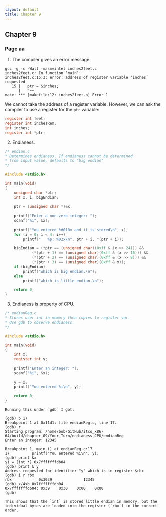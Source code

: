 ```yaml
---
layout: default
title: Chapter 9
---
```


## Chapter 9

### Page aa
1. The compiler gives an error message:
  ```
  gcc -g -c -Wall -masm=intel inches2feet.c
  inches2feet.c: In function ‘main’:
  inches2feet.c:15:3: error: address of register variable ‘inches’ requested
     15 |   ptr = &inches;
        |   ^~~
  make: *** [makefile:12: inches2feet.o] Error 1
  ```
  We cannot take the address of a register variable. However, we can ask the compiler to use a register for the `ptr` variable:
  ```c
  register int feet;
  register int inchesRem;
  int inches;
  register int *ptr;
  ```
2. Endianess.
  ```c
  /* endian.c
  * Determines endianess. If endianess cannot be determined
  * from input value, defaults to "big endian"
  */

  #include <stdio.h>

  int main(void)
  {
      unsigned char *ptr;
      int x, i, bigEndian;
    
      ptr = (unsigned char *)&x;
    
      printf("Enter a non-zero integer: ");
      scanf("%i", &x);
    
      printf("You entered %#010x and it is stored\n", x);
      for (i = 0; i < 4; i++)
          printf("   %p: %02x\n", ptr + i, *(ptr + i));

      bigEndian = (*ptr == (unsigned char)(0xff & (x >> 24))) &&
              (*(ptr + 1) == (unsigned char)(0xff & (x >> 16))) &&
              (*(ptr + 2) == (unsigned char)(0xff & (x >> 8))) &&
              (*(ptr + 3) == (unsigned char)(0xff & x));
      if (bigEndian)
          printf("which is big endian.\n");
      else
          printf("which is little endian.\n");

      return 0;
  }
  ```
3. Endianess is property of CPU.
  ```c
  /* endianReg.c
  * Stores user int in memory then copies to register var.
  * Use gdb to observe endianess.
  */

  #include <stdio.h>

  int main(void)
  {
      int x;
      register int y;
    
      printf("Enter an integer: ");
      scanf("%i", &x);
    
      y = x;
      printf("You entered %i\n", y);

      return 0;
  }
  ```
    Running this under `gdb` I got:
  ```
  (gdb) b 17
  Breakpoint 1 at 0x11d1: file endianReg.c, line 17.
  (gdb) r
  Starting program: /home/bob/GitHub/itco_x86-64/build/chapter_09/Your_Turn/endianess_CPU/endianReg 
  Enter an integer: 12345

  Breakpoint 1, main () at endianReg.c:17
  17          printf("You entered %i\n", y);
  (gdb) print &x
  $1 = (int *) 0x7fffffffdb04
  (gdb) print & y
  Address requested for identifier "y" which is in register $rbx
  (gdb) i r rbx
  rbx            0x3039              12345
  (gdb) x/4xb 0x7fffffffdb04
  0x7fffffffdb04: 0x39    0x30    0x00    0x00
  (gdb)
  ```
    This shows that the `int` is stored little endian in memory, but the individual bytes are loaded into the register (`rbx`) in the correct order.
